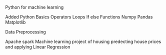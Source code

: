 Python for machine learning

Added Python Basics
Operators
Loops
If else
Functions
Numpy 
Pandas
Matplotlib

Data Preprocessing


Apache spark Machine learning project of housing predecting house prices and applying Linear Regression


